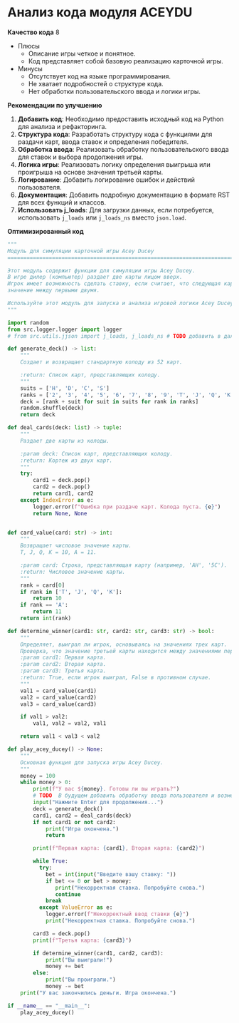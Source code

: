 # Анализ кода модуля ACEYDU

**Качество кода**
8
-  Плюсы
    - Описание игры четкое и понятное.
    - Код представляет собой базовую реализацию карточной игры.
-  Минусы
    - Отсутствует код на языке программирования.
    - Не хватает подробностей о структуре кода.
    - Нет обработки пользовательского ввода и логики игры.

**Рекомендации по улучшению**

1.  **Добавить код**: Необходимо предоставить исходный код на Python для анализа и рефакторинга.
2.  **Структура кода**: Разработать структуру кода с функциями для раздачи карт, ввода ставок и определения победителя.
3.  **Обработка ввода**: Реализовать обработку пользовательского ввода для ставок и выбора продолжения игры.
4.  **Логика игры**: Реализовать логику определения выигрыша или проигрыша на основе значения третьей карты.
5.  **Логирование**: Добавить логирование ошибок и действий пользователя.
6.  **Документация**: Добавить подробную документацию в формате RST для всех функций и классов.
7. **Использовать j_loads**: Для загрузки данных, если потребуется, использовать `j_loads` или `j_loads_ns` вместо `json.load`.

**Оптимизированный код**
```python
"""
Модуль для симуляции карточной игры Acey Ducey
=========================================================================================

Этот модуль содержит функции для симуляции игры Acey Ducey.
В игре дилер (компьютер) раздает две карты лицом вверх.
Игрок имеет возможность сделать ставку, если считает, что следующая карта будет иметь
значение между первыми двумя.

Используйте этот модуль для запуска и анализа игровой логики Acey Ducey.
"""

import random
from src.logger.logger import logger
# from src.utils.jjson import j_loads, j_loads_ns # TODO добавить в дальнейшем если потребуется

def generate_deck() -> list:
    """
    Создает и возвращает стандартную колоду из 52 карт.

    :return: Список карт, представляющих колоду.
    """
    suits = ['H', 'D', 'C', 'S']
    ranks = ['2', '3', '4', '5', '6', '7', '8', '9', 'T', 'J', 'Q', 'K', 'A']
    deck = [rank + suit for suit in suits for rank in ranks]
    random.shuffle(deck)
    return deck

def deal_cards(deck: list) -> tuple:
    """
    Раздает две карты из колоды.

    :param deck: Список карт, представляющих колоду.
    :return: Кортеж из двух карт.
    """
    try:
        card1 = deck.pop()
        card2 = deck.pop()
        return card1, card2
    except IndexError as e:
        logger.error(f"Ошибка при раздаче карт. Колода пуста. {e}")
        return None, None


def card_value(card: str) -> int:
    """
    Возвращает числовое значение карты.
    Т, J, Q, K = 10, A = 11.

    :param card: Строка, представляющая карту (например, 'AH', '5C').
    :return: Числовое значение карты.
    """
    rank = card[0]
    if rank in ['T', 'J', 'Q', 'K']:
        return 10
    if rank == 'A':
        return 11
    return int(rank)

def determine_winner(card1: str, card2: str, card3: str) -> bool:
    """
    Определяет, выиграл ли игрок, основываясь на значениях трех карт.
    Проверка, что значение третьей карты находится между значениями первых двух.
    :param card1: Первая карта.
    :param card2: Вторая карта.
    :param card3: Третья карта.
    :return: True, если игрок выиграл, False в противном случае.
    """
    val1 = card_value(card1)
    val2 = card_value(card2)
    val3 = card_value(card3)

    if val1 > val2:
        val1, val2 = val2, val1

    return val1 < val3 < val2

def play_acey_ducey() -> None:
    """
    Основная функция для запуска игры Acey Ducey.
    """
    money = 100
    while money > 0:
        print(f"У вас ${money}. Готовы ли вы играть?")
        # TODO  В будущем добавить обработку ввода пользователя и возможность прервать игру
        input("Нажмите Enter для продолжения...")
        deck = generate_deck()
        card1, card2 = deal_cards(deck)
        if not card1 or not card2:
            print("Игра окончена.")
            return

        print(f"Первая карта: {card1}, Вторая карта: {card2}")

        while True:
          try:
            bet = int(input("Введите вашу ставку: "))
            if bet <= 0 or bet > money:
               print("Некорректная ставка. Попробуйте снова.")
               continue
            break
          except ValueError as e:
            logger.error(f"Некорректный ввод ставки {e}")
            print("Некорректная ставка. Попробуйте снова.")

        card3 = deck.pop()
        print(f"Третья карта: {card3}")

        if determine_winner(card1, card2, card3):
            print("Вы выиграли!")
            money += bet
        else:
            print("Вы проиграли.")
            money -= bet
    print("У вас закончились деньги. Игра окончена.")

if __name__ == "__main__":
    play_acey_ducey()
```